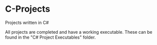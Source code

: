 # C-Projects

Projects written in C#

All projects are completed and have a working executable.
These can be found in the "C# Project Executables" folder.
